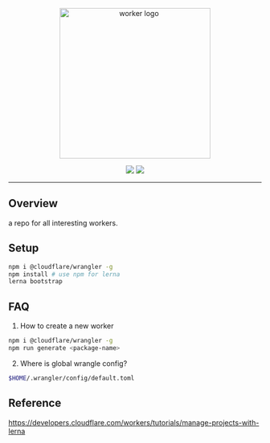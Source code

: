 <p align="center">
  <img src="https://i.imgur.com/1jj07Nvl.png" alt="worker logo" width="300">
</p>
<p align="center">
  <img src="https://img.shields.io/badge/language-typescript-blue?style=flat-square"/>
  <img src="https://img.shields.io/github/license/maxam2017/workers?style=flat-square"/>
</p>


---

## Overview
a repo for all interesting workers.

## Setup
```bash
npm i @cloudflare/wrangler -g
npm install # use npm for lerna
lerna bootstrap
```

## FAQ
1. How to create a new worker

```bash
npm i @cloudflare/wrangler -g
npm run generate <package-name>
```

2. Where is global wrangle config?
```bash
$HOME/.wrangler/config/default.toml
```

## Reference
https://developers.cloudflare.com/workers/tutorials/manage-projects-with-lerna
